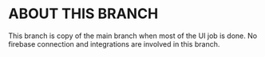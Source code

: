 # ABOUT THIS BRANCH

This branch is copy of the main branch when most of the UI job is done. No firebase connection and integrations are involved in this branch.
